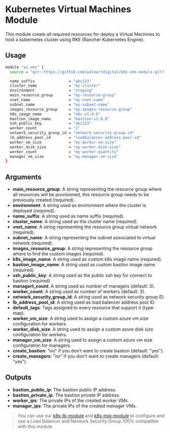 # Kubernetes Virtual Machines Module

This module create all required resources for deploy a Virtual Machines to host a kubernetes cluster using
RKE (Rancher Kubernetes Engine).

## Usage

```bash
module "az_vms" {
  source = "git::https://github.com/walmartdigital/k8s-vms-module.git?ref=0.4.0-worker-disk-size"

  name_suffix               = "abc123"
  cluster_name              = "my-cluster"
  environment               = "staging"
  main_resource_group       = "my-resource-group"
  vnet_name                 = "my-vnet-name"
  subnet_name               = "my-subnet-name"
  images_resource_group     = "my-images-resource-group"
  k8s_image_name            = "k8s-v1.0.0"
  bastion_image_name        = "bastion-v1.0.0"
  ssh_public_key            = "abc123"
  worker_count              = "2"
  network_security_group_id = "network-security-group-id"
  lb_address_pool_id        = "loadbalancer-address-pool-id"
  worker_vm_size            = "my-worker-vm-size"
  worker_disk_size          = "my-worker-disk-size"
  worker_count              = "my-worker-quantity"
  manager_vm_size           = "my-manager-vm-size"
}
```

## Arguments

- **main_resource_group**: A string representing the resource group where all resources will be provisioned, this resource group needs to be previously created (required).
- **environment**: A string used as environment where the cluster is deployed (required).
- **name_suffix**: A string used as name suffix (required).
- **cluster_name**: A string used as the cluster name (required).
- **vnet_name**: A string representing the resource group virtual network (required).
- **subnet_name**: A string representing the subnet associated to virtual network (required).
- **images_resource_group**: A string representing the resource group where to find the custom images (required).
- **k8s_image_name**: A string used as custom k8s image name (required).
- **bastion_image_name**: A string used as custom bastion image name (required).
- **ssh_public_key**: A string used as the public ssh key for connect to bastion (required).
- **managert_count**: A string used as number of managers (default: 3).
- **worker_count**: A string used as number of workers (default: 3).
- **network_security_group_id**: A string used as network security group ID.
- **lb_address_pool_id**: A string used as load balancer address pool ID.
- **default_tags**: Tags assigned to every resource that support it (type: map).
- **worker_vm_size**: A string used to assign a custom azure vm size configuration for workers.
- **worker_disk_size**: A string used to assign a custom azure disk size configuration for workers.
- **manager_vm_size**: A string used to assign a custom azure vm size configuration for managers.
- **create_bastion**: "no" if you don't want to create bastion (default: "yes").
- **create_managers**: "no" if you don't want to create managers (default: "yes").

## Outputs

- **bastion_public_ip**: The bastion public IP address.
- **bastion_private_ip**: The bastion private IP address.
- **worker_ips**: The private IPs of the created worker VMs.
- **manager_ips**: The private IPs of the created manager VMs.

> You can use our [k8s-lb-module](https://github.com/walmartdigital/k8s-nsg-module) and [k8s-nsg-module](https://github.com/walmartdigital/k8s-nsg-module) to configure and use a Load Balancer and Network Security Group 100% compatible with this module
